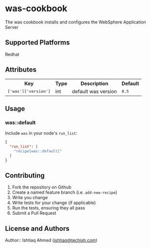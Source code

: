 # was-cookbook

The was cookbook installs and configures the WebSphere Application Server

## Supported Platforms

Redhat

## Attributes

<table>
  <tr>
    <th>Key</th>
    <th>Type</th>
    <th>Description</th>
    <th>Default</th>
  </tr>
  <tr>
    <td><tt>['was']['version']</tt></td>
    <td>int</td>
    <td>default was version</td>
    <td><tt>8.5</tt></td>
  </tr>
</table>

## Usage

### was::default

Include `was` in your node's `run_list`:

```json
{
  "run_list": [
    "recipe[was::default]"
  ]
}
```

## Contributing

1. Fork the repository on Github
2. Create a named feature branch (i.e. `add-new-recipe`)
3. Write you change
4. Write tests for your change (if applicable)
5. Run the tests, ensuring they all pass
6. Submit a Pull Request

## License and Authors

Author:: Ishtiaq Ahmed (ishtiaq@techish.com)
